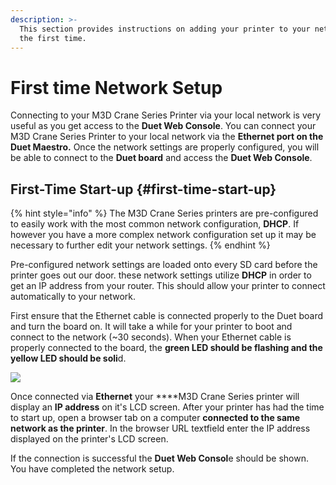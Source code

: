 ```yaml
---
description: >-
  This section provides instructions on adding your printer to your network for
  the first time.
---
```


# First time Network Setup

Connecting to your M3D Crane Series Printer via your local network is very useful as you get access to the **Duet Web Console**. You can connect your M3D Crane Series Printer to your local network via the **Ethernet port on the Duet Maestro.** Once the network settings are properly configured, you will be able to connect to the **Duet board** and access the **Duet Web Console**.

## First-Time Start-up {#first-time-start-up}

{% hint style="info" %}
The M3D Crane Series printers are pre-configured to easily work with the most common network configuration, **DHCP**. If however you have a more complex network configuration set up it may be necessary to further edit your network settings.
{% endhint %}

Pre-configured network settings are loaded onto every SD card before the printer goes out our door. these network settings utilize **DHCP** in order to get an IP address from your router. This should allow your printer to connect automatically to your network. 

First ensure that the Ethernet cable is connected properly to the Duet board and turn the board on. It will take a while for your printer to boot and connect to the network \(~30 seconds\). When your Ethernet cable is properly connected to the board, the **green LED should be flashing and the yellow LED should be soli**d.

![](../.gitbook/assets/1nxumrea7qvltded-flashingethernet.gif)

Once connected via **Ethernet** your ****M3D Crane Series printer will display an **IP address** on it's LCD screen. After your printer has had the time to start up, open a browser tab on a computer **connected to the same network as the printer**. In the browser URL textfield enter the IP address displayed on the printer's LCD screen. 

 If the connection is successful the **Duet Web Consol**e should be shown. You have completed the network setup.

 

